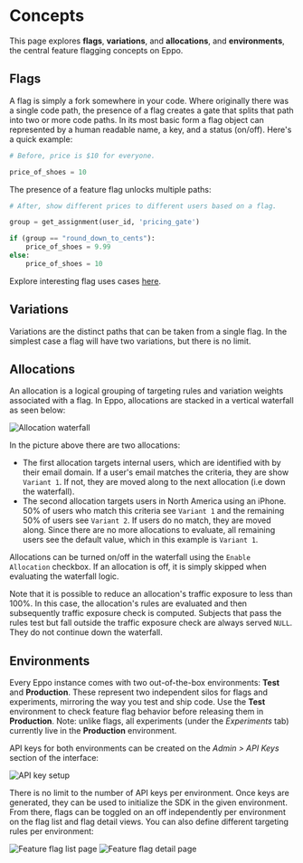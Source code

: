 # Concepts

This page explores **flags**, **variations**, and **allocations**, and **environments**, the central feature flagging concepts on Eppo.

## Flags

A flag is simply a fork somewhere in your code. Where originally there was a single code path, the presence of a flag creates a gate that splits that path into two or more code paths. In its most basic form a flag object can represented by a human readable name, a key, and a status (on/off). Here's a quick example:

```python
# Before, price is $10 for everyone.

price_of_shoes = 10
```

The presence of a feature flag unlocks multiple paths:

```python
# After, show different prices to different users based on a flag.

group = get_assignment(user_id, 'pricing_gate')

if (group == "round_down_to_cents"):
    price_of_shoes = 9.99
else:
    price_of_shoes = 10
```

Explore interesting flag uses cases [here](./use-cases).

## Variations

Variations are the distinct paths that can be taken from a single flag. In the simplest case a flag will have two variations, but there is no limit.

## Allocations

An allocation is a logical grouping of targeting rules and variation weights associated with a flag. In Eppo, allocations are stacked in a vertical waterfall as seen below:

![Allocation waterfall](/img/feature-flagging/waterfall.png)

In the picture above there are two allocations:

- The first allocation targets internal users, which are identified with by their email domain. If a user's email matches the criteria, they are show `Variant 1`. If not, they are moved along to the next allocation (i.e down the waterfall).
- The second allocation targets users in North America using an iPhone. 50% of users who match this criteria see `Variant 1` and the remaining 50% of users see `Variant 2`. If users do no match, they are moved along. Since there are no more allocations to evaluate, all remaining users see the default value, which in this example is `Variant 1`.

Allocations can be turned on/off in the waterfall using the `Enable Allocation` checkbox. If an allocation is off, it is simply skipped when evaluating the waterfall logic.

Note that it is possible to reduce an allocation's traffic exposure to less than 100%. In this case, the allocation's rules are evaluated and then subsequently traffic exposure check is computed. Subjects that pass the rules test but fall outside the traffic exposure check are always served `NULL`. They do not continue down the waterfall.

## Environments

Every Eppo instance comes with two out-of-the-box environments: **Test** and **Production**. These represent two independent silos for flags and experiments, mirroring the way you test and ship code. Use the **Test** environment to check feature flag behavior before releasing them in **Production**. Note: unlike flags, all experiments (under the _Experiments_ tab) currently live in the **Production** environment.

API keys for both environments can be created on the _Admin > API Keys_ section of the interface:

![API key setup](/img/feature-flagging/environments/api-keys.png)

There is no limit to the number of API keys per environment. Once keys are generated, they can be used to initialize the SDK in the given environment. From there, flags can be toggled on an off independently per environment on the flag list and flag detail views. You can also define different targeting rules per environment:

![Feature flag list page](/img/feature-flagging/environments/ff-list-page.png)
![Feature flag detail page](/img/feature-flagging/environments/ff-detail-page.png)
